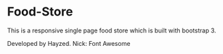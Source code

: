 # Food-Store
This is a responsive single page food store which is built with bootstrap 3.

Developed by Hayzed. 
Nick: Font Awesome
